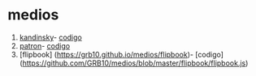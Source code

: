 # medios
1. [kandinsky](https://grb10.github.io/medios/kandinsky)- [codigo](https://github.com/GRB10/medios/blob/master/kandinsky/kandinsky.js)
2. [patron](https://grb10.github.io/medios/patron_1)- [codigo](https://github.com/GRB10/medios/blob/master/patron_1/patron.js)
3. [flipbook] (https://grb10.github.io/medios/flipbook)- [codigo] (https://github.com/GRB10/medios/blob/master/flipbook/flipbook.js)
